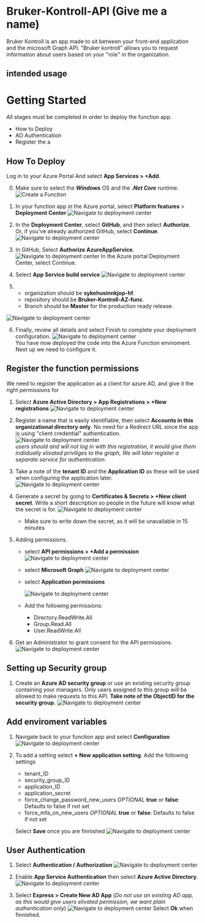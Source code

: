 # Bruker-Kontroll-API (Give me a name)
Bruker Kontroll is an app made to sit between your front-end application and the microsoft Graph API. "Bruker kontroll" allows you to request information about users based on your "role" in the organization.

## intended usage

# Getting Started
All stages must be completed in order to deploy the function app.
- How to Deploy
- AD Authentication
- Register the a

## How To Deploy



Log in to your Azure Portal And select **App Services > +Add**.

0. Make sure to select the ***Windows*** OS and the ***.Net Core*** runtime.                                                    
![Create a Function](/docs/img/createFunctionApp.PNG)



1. In your function app in the Azure portal, select **Platform features** > **Deployment Center**
![Navigate to deployment center](/docs/img/navigateDeployment.jpg)

2. In the **Deployment Center**, select **GitHub**, and then select **Authorize**. Or, if you've already authorized GitHub, select **Continue**.
![Navigate to deployment center](/docs/img/selectGithub.png)

3. In GitHub, Select **Authorize AzureAppService**.
![Navigate to deployment center](/docs/img/authorize.png)
In the Azure portal Deployment Center, select Continue.

4. Select **App Service build service** 
![Navigate to deployment center](/docs/img/build.png)

5.  
    - organization should be **sykehusinnkjop-hf**. 
    - repository should be **Bruker-Kontroll-AZ-func**. 
    - Branch should be **Master** for the production ready release.

![Navigate to deployment center](/docs/img/selectRepository.png)

6. Finally, review all details and select Finish to complete your deployment configuration.
![Navigate to deployment center](/docs/img/summary.png)             
You have now deployed the code into the Azure Function enviroment. Next up we need to configure it.




## Register the function permissions

We need to register the application as a client for azure AD, and give it the right permissions for

1. Select **Azure Active Directory > App Registrations > +New registrations**
![Navigate to deployment center](/docs/img/registerApplication.png)                                                                                             

2. Register a name that is easily identifiable, then select **Accounts in this organizational directory only**. No need for a Redirect URL since the app is using "client credential" authentication.
![Navigate to deployment center](/docs/img/registerApplicationName.png)                       
*users should and will not log in with this registration, it would give them indiidually elivated priviliges to the graph, We will later register a separate service for authentication.*

3. Take a note of the **tenant ID** and the **Application ID** as these will be used when configuring the application later.                                            
![Navigate to deployment center](/docs/img/registeredIDs.png)  

4. Generate a secret by going to **Certificates & Secrets > +New client secret**. Write a short description so people in the future will know what the secret is for.
![Navigate to deployment center](/docs/img/generateSecret.png)  

    - Make sure to write down the secret, as it will be unavailable in 15 minutes

5. Adding permissions.
    - select **API permissions > +Add a permission**
    ![Navigate to deployment center](/docs/img/APIPermissions_1.png)

    - select **Microsoft Graph**
    ![Navigate to deployment center](/docs/img/APIPermissions_2.png) 

    - select **Application permissions**

        ![Navigate to deployment center](/docs/img/APIPermissions_3.png) 

    - Add the following permissions:
        - Directory.ReadWrite.All
        - Group.Read.All 
        - User.ReadWrite.All


6. Get an Administrator to grant consent for the API permissions.
![Navigate to deployment center](/docs/img/APIPermissions_4.png) 


## Setting up Security group

1. Create an **Azure AD security group** or use an existing security group containing your managers. Only users assigned to this group will be allowed to make requests to this API.
**Take note of the ObjectID for the security group.**
![Navigate to deployment center](/docs/img/securityGroup.png) 


## Add enviroment variables
1. Navigate back to your function app and select **Configuration**
![Navigate to deployment center](/docs/img/selectConfiguration.png) 

2. To add a setting select **+ New application setting**. Add the following settings
    - tenant_ID 
    - security_group_ID
    - application_ID
    - application_secret
    - force_change_password_new_users   *OPTIONAL* **true** or **false**: Defaults to false if not set
    - force_mfa_on_new_users            *OPTIONAL* **true** or **false**: Defaults to false if not set

    Select **Save** once you are finnished
    ![Navigate to deployment center](/docs/img/applicationSettings.png) 

## User Authentication

1. Select **Authentication / Authorization**
![Navigate to deployment center](/docs/img/selectAuthentication.png) 

2. Enable **App Service Authentication** then select **Azure Active Directory**.
![Navigate to deployment center](/docs/img/authenticationConfiguration.png)

3. Select **Express > Create New AD App** (*Do not use an existing AD app, as this would give users elivated permission, we want plain authentication only*)
![Navigate to deployment center](/docs/img/authenticationConfiguration2.png)
Select **Ok** when finnished.

